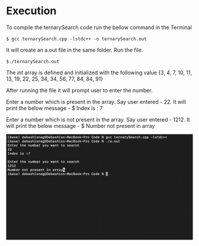 # Execution
To compile the ternarySearch code run the bellow command in the Terminal
```
$ gcc ternarySearch.cpp -lstdc++ -o ternarySearch.out
```


It will create an a.out file in the same folder. Run the file.

```
$./ternarySearch.out
```



The int array is defined and initialized with the following value
{3, 4, 7, 10, 11, 13, 19, 22, 25, 34, 34, 56, 77, 84, 84, 91}

After running the file it will prompt user to enter the number. 

Enter a number which is present in the array. Say user entered - 22. It will print the below message -
$ Index is : 7

Enter a number which is not present in the array. Say user entered - 1212. It will print the below message -
$ Number not present in array


![Alt text](./TernarySearch-ExecutionAndOutput.png)


